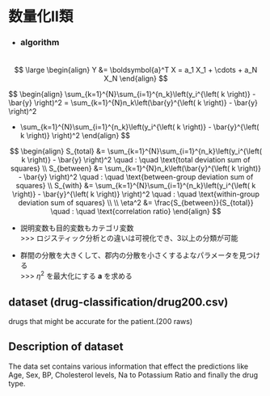 # 数量化II類

- ### algorithm<br><br>

$$
\large
\begin{align}
Y &= \boldsymbol{a}^T X = a_1 X_1 + \cdots + a_N X_N
\end{align}
$$

$$
\begin{align}
\sum_{k=1}^{N}\sum_{i=1}^{n_k}\left(y_i^{\left( k \right)} - \bar{y} \right)^2 
= \sum_{k=1}^{N}n_k\left(\bar{y}^{\left( k \right)} - \bar{y} \right)^2
+ \sum_{k=1}^{N}\sum_{i=1}^{n_k}\left(y_i^{\left( k \right)} - \bar{y}^{\left( k \right)} \right)^2 
\end{align}
$$

$$
\begin{align}
S_{total} &= \sum_{k=1}^{N}\sum_{i=1}^{n_k}\left(y_i^{\left( k \right)} - \bar{y} \right)^2 \quad : \quad \text{total deviation sum of squares} \\
S_{between} &= \sum_{k=1}^{N}n_k\left(\bar{y}^{\left( k \right)} - \bar{y} \right)^2 \quad : \quad \text{between-group deviation sum of squares} \\
S_{with} &= \sum_{k=1}^{N}\sum_{i=1}^{n_k}\left(y_i^{\left( k \right)} - \bar{y}^{\left( k \right)} \right)^2 \quad : \quad \text{within-group deviation sum of squares} \\ \\
\eta^2 &= \frac{S_{between}}{S_{total}} \quad : \quad \text{correlation ratio}
\end{align}
$$


- 説明変数も目的変数もカテゴリ変数<br>
\>>> ロジスティック分析との違いは可視化でき、3以上の分類が可能

- 群間の分散を大きくして、郡内の分散を小さくするよなパラメータを見つける<br>
\>>> $\eta^2$ を最大化にする $\boldsymbol{a}$ を求める

## dataset (drug-classification/drug200.csv)
drugs that might be accurate for the patient.(200 raws)

## Description of dataset
The data set contains various information that effect the predictions like Age, Sex, BP, Cholesterol levels, Na to Potassium Ratio and finally the drug type.